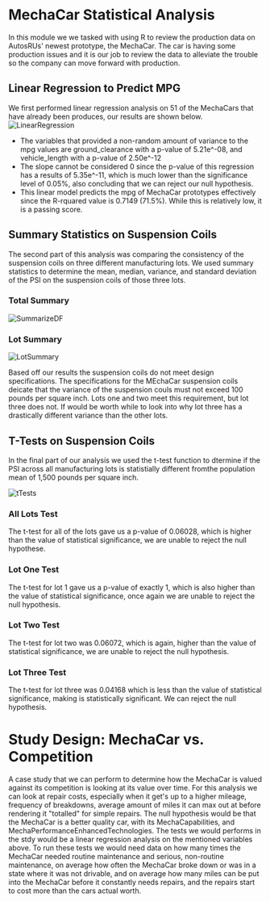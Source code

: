 # MechaCar Statistical Analysis

In this module we we tasked with using R to review the production data on AutosRUs' newest prototype, the MechaCar. The car is having some production issues
and it is our job to review the data to alleviate the trouble so the company can move forward with production.

## Linear Regression to Predict MPG
We first performed linear regression analysis on 51 of the MechaCars that have already been produces, our results are shown below.
![LinearRegression](https://user-images.githubusercontent.com/95730890/162667602-79a114a2-fad5-4e24-8499-4e9753e9022d.PNG)

- The variables that provided a non-random amount of variance to the mpg values are ground_clearance with a p-value of 5.21e^-08, and vehicle_length with a p-value of 
  2.50e^-12
- The slope cannot be considered 0 since the p-value of this regression has a results of 5.35e^-11, which is much lower than the significance level of 0.05%, also 
  concluding that we can reject our null hypothesis.
- This linear model predicts the mpg of MechaCar prototypes effectively since the R-rquared value is 0.7149 (71.5%). While this is relatively low, it is a passing score.


## Summary Statistics on Suspension Coils

The second part of this analysis was comparing the consistency of the suspension coils on three different manufacturing lots. We used summary statistics to determine the mean, median, variance, and standard deviation of the PSI on the suspension coils of those three lots.

### Total Summary
![SummarizeDF](https://user-images.githubusercontent.com/95730890/162672300-d448c129-303c-4f7f-963f-a4e675889df1.PNG)

### Lot Summary
![LotSummary](https://user-images.githubusercontent.com/95730890/162672328-66eb939e-ab2c-4af9-8bbd-5bdfde727bfb.PNG)

Based off our results the suspension coils do not meet design specifications. The specifications for the MEchaCar suspension coils deicate that the variance of the suspension couls must not exceed 100 pounds per square inch. Lots one and two meet this requirement, but lot three does not. If would be worth while to look into why lot three has a drastically different variance than the other lots.


## T-Tests on Suspension Coils

In the final part of our analysis we used the t-test function to dtermine if the PSI across all manufacturing lots is statistially different fromthe population mean of 1,500 pounds per square inch.

![tTests](https://user-images.githubusercontent.com/95730890/162679002-b5f482b9-6fa2-46b4-9b83-7e0353afc6da.PNG)

### All Lots Test
The t-test for all of the lots gave us a p-value of 0.06028, which is higher than the value of statistical significance, we are unable to reject the null hypothese.

### Lot One Test
The t-test for lot 1 gave us a p-value of exactly 1, which is also higher than the value of statistical significance, once again we are unable to reject the null hypothesis.

### Lot Two Test
The t-test for lot two was 0.06072, which is again, higher than the value of statistical significance, we are unable to reject the null hypothesis.

### Lot Three Test
The t-test for lot three was 0.04168 which is less than the value of statistical significance, making is statistically significant. We can reject the null hypothesis.

# Study Design: MechaCar vs. Competition
A case study that we can perform to determine how the MechaCar is valued against its competition is looking at its value over time. For this analysis we can look at repair costs, especially when it get's up to a higher mileage, frequency of breakdowns, average amount of miles it can max out at before rendering it "totalled" for simple repairs.
The null hypothesis would be that the MechaCar is a better quality car, with its MechaCapabilities, and MechaPerformanceEnhancedTechnologies.
The tests we would performs in the stdy would be a linear regression analysis on the mentioned variables above.
To run these tests we would need data on how many times the MechaCar needed routine maintenance and serious, non-routine maintenance, on average how often the MechaCar broke down or was in a state where it was not drivable, and on average how many miles can be put into the MechaCar before it constantly needs repairs, and the repairs start to cost more than the cars actual worth.

